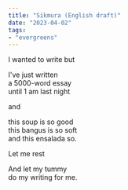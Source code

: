 ```yaml
---
title: "Sikmura (English draft)"
date: "2023-04-02"
tags:
- "evergreens"
---
```

I wanted to write but  

I've just written  
a 5000-word essay  
until 1 am last night  

and  

this soup is so good  
this bangus is so soft  
and this ensalada so.  

Let me rest  

And let my tummy  
do my writing for me.  
